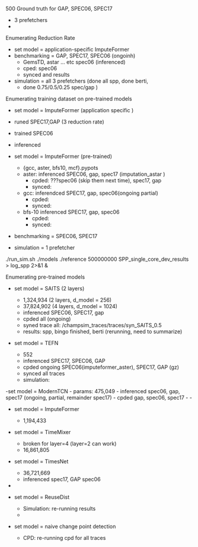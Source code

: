 500 Ground truth for GAP, SPEC06, SPEC17
- 3 prefetchers
-
Enumerating Reduction Rate
- set model = application-specific ImputeFormer
- benchmarking = GAP, SPEC17, SPEC06 (ongoinh)
	- GemsTD, astar ... etc spec06 (inferenced)
	- cped: spec06
	- synced and results
- simulation = all 3 prefetchers (done all spp, done berti,
	- done 0.75/0.5/0.25 spec/gap )

Enumerating training dataset on pre-trained models
- set model = ImputeFormer (application specific	)
- runed SPEC17,GAP (3 reduction rate)
- trained SPEC06 
- inferenced

- set model = ImputeFormer (pre-trained)
	- {gcc, aster, bfs10, mcf}.pypots	
	- aster: inferenced  SPEC06, gap, spec17 (imputation_astar		)
		- cpded: ???spec06 (skip them next time), spec17, gap
		- synced:
	- gcc: inferendced SPEC17, gap, spec06(ongoing partial)
		- cpded:
		- synced:
	- bfs-10 inferenced SPEC17, gap, spec06
		- cpded: 
		- synced:

- benchmarking = SPEC06, SPEC17
- simulation = 1 prefetcher

./run_sim.sh ./models ./reference 500000000 SPP_single_core_dev_results > log_spp 2>&1 &

Enumerating pre-trained models
- set model = SAITS (2 layers)
	- 1,324,934 (2 layers, d_model = 256)
	- 37,824,902 (4 layers, d_model = 1024)
	- inferenced SPEC06, SPEC17, gap
	- cpded all (ongoing)
	- syned trace all: /champsim_traces/traces/syn_SAITS_0.5
	- results: spp, bingo finished, berti (rerunning, need to summarize)
	
- set model = TEFN
	- 552
	- inferenced SPEC17, SPEC06, GAP
	- cpded ongoing SPEC06(imputeformer_aster), SPEC17, GAP (gz)
	- synced all traces
	- simulation: 

-set model = ModernTCN
	- params:  475,049
	- inferenced spec06, gap, spec17 (ongoing, partial, remainder spec17)
	- cpded gap, spec06, spec17
	- 
	- 
- set model = ImputeFormer 
	- 1,194,433
- set model = TimeMixer
	- broken for layer=4 (layer=2 can work)
	- 16,861,805
- set model = TimesNet
	- 36,721,669
	- inferenced spec17, GAP spec06
-

- set model = ReuseDist
	- Simulation: re-running results
	- 
- set model = naive change point detection
	- CPD: re-running cpd for all traces
<!--stackedit_data:
eyJoaXN0b3J5IjpbLTEzMjg0NDk0NDgsLTEzNjYzMjAyNjgsLT
gyNDg3OTczOCwtMTM2NjMyMDI2OCwtNzIwMjUyMDM3LDQ5OTgy
NTQ1MywtMTUxNDc2NjIsNDYyNzE1MjMwLDIxMzc1NzIxNzMsLT
EzNzYzMDk0MjYsMTgxNTY0MTgzOCw5OTU4MTY0NTMsLTEwNjg1
MDcyLDE3OTUwNTMzMTQsOTU3MDg3OTA5LC0xMjgzODg4NTQ3LD
k3Mzk5MDU5MSwxNDg2MzI4NTExLDE5NDg5ODk1ODMsMTk0ODk4
OTU4M119
-->